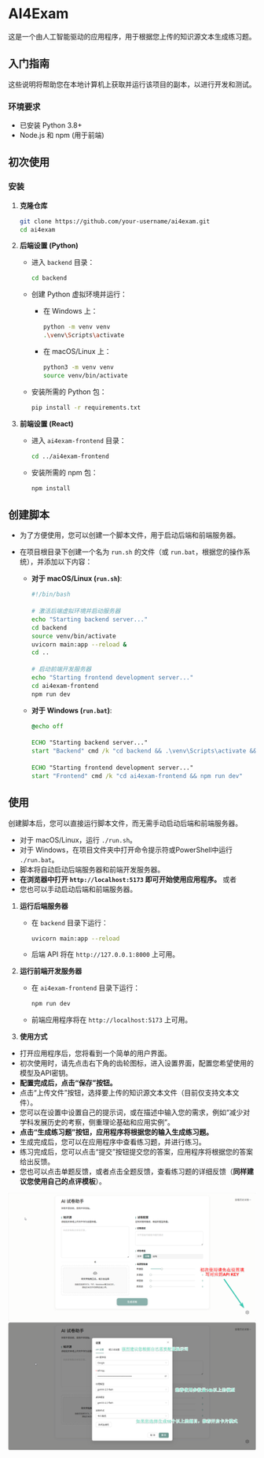 # AI4Exam

这是一个由人工智能驱动的应用程序，用于根据您上传的知识源文本生成练习题。



## 入门指南

这些说明将帮助您在本地计算机上获取并运行该项目的副本，以进行开发和测试。

### 环境要求

-   已安装 Python 3.8+
-   Node.js 和 npm (用于前端)
## 初次使用
### 安装

1.  **克隆仓库**

    ```sh
    git clone https://github.com/your-username/ai4exam.git
    cd ai4exam
    ```

2.  **后端设置 (Python)**

    -   进入 `backend` 目录：
        ```sh
        cd backend
        ```

    -   创建 Python 虚拟环境并运行：

        -   在 Windows 上：
            ```sh
            python -m venv venv
            .\venv\Scripts\activate
            ```

        -   在 macOS/Linux 上：
            ```sh
            python3 -m venv venv
            source venv/bin/activate
            ```

    -   安装所需的 Python 包：
        ```sh
        pip install -r requirements.txt
        ```

3.  **前端设置 (React)**

    -   进入 `ai4exam-frontend` 目录：
        ```sh
        cd ../ai4exam-frontend
        ```

    -   安装所需的 npm 包：
        ```sh
        npm install
        ```
## 创建脚本
- 为了方便使用，您可以创建一个脚本文件，用于启动后端和前端服务器。
- 在项目根目录下创建一个名为 `run.sh` 的文件（或 `run.bat`，根据您的操作系统），并添加以下内容：

  -   **对于 macOS/Linux (`run.sh`)**:
      ```sh
      #!/bin/bash

      # 激活后端虚拟环境并启动服务器
      echo "Starting backend server..."
      cd backend
      source venv/bin/activate
      uvicorn main:app --reload &
      cd ..

      # 启动前端开发服务器
      echo "Starting frontend development server..."
      cd ai4exam-frontend
      npm run dev
      ```

  -   **对于 Windows (`run.bat`)**:
      ```bat
      @echo off

      ECHO "Starting backend server..."
      start "Backend" cmd /k "cd backend && .\venv\Scripts\activate && uvicorn main:app --reload"

      ECHO "Starting frontend development server..."
      start "Frontend" cmd /k "cd ai4exam-frontend && npm run dev"
      ```
## 使用
创建脚本后，您可以直接运行脚本文件，而无需手动启动后端和前端服务器。
- 对于 macOS/Linux，运行 `./run.sh`。
- 对于 Windows，在项目文件夹中打开命令提示符或PowerShell中运行 `./run.bat`。
- 脚本将自动启动后端服务器和前端开发服务器。
- **在浏览器中打开 `http://localhost:5173` 即可开始使用应用程序。**
或者
- 您也可以手动启动后端和前端服务器。
1.  **运行后端服务器**

    -   在 `backend` 目录下运行：
        ```sh
        uvicorn main:app --reload
        ```
    -   后端 API 将在 `http://127.0.0.1:8000` 上可用。

2.  **运行前端开发服务器**

    -   在 `ai4exam-frontend` 目录下运行：
        ```sh
        npm run dev
        ```
    -   前端应用程序将在 `http://localhost:5173` 上可用。

3. **使用方式**
  - 打开应用程序后，您将看到一个简单的用户界面。
  - 初次使用时，请先点击右下角的齿轮图标，进入设置界面，配置您希望使用的模型及API密钥。
  - **配置完成后，点击“保存”按钮。**
  - 点击“上传文件”按钮，选择要上传的知识源文本文件（目前仅支持文本文件）。
  - 您可以在设置中设置自己的提示词，或在描述中输入您的需求，例如“减少对学科发展历史的考察，侧重理论基础和应用实例”。
  - **点击“生成练习题”按钮，应用程序将根据您的输入生成练习题。**
  - 生成完成后，您可以在应用程序中查看练习题，并进行练习。
  - 练习完成后，您可以点击“提交”按钮提交您的答案，应用程序将根据您的答案给出反馈。
  - 您也可以点击单题反馈，或者点击全题反馈，查看练习题的详细反馈（**同样建议您使用自己的点评模板**）。

![应用截图](docs/images/开始界面.png)
![应用截图](docs/images/设置界面.png)